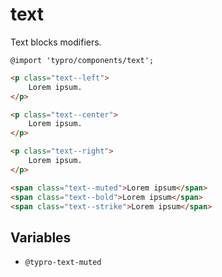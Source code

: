 # text

Text blocks modifiers.

```less
@import 'typro/components/text';
```

```html
<p class="text--left">
	Lorem ipsum.
</p>

<p class="text--center">
	Lorem ipsum.
</p>

<p class="text--right">
	Lorem ipsum.
</p>

<span class="text--muted">Lorem ipsum</span>
<span class="text--bold">Lorem ipsum</span>
<span class="text--strike">Lorem ipsum</span>
```


## Variables

* `@typro-text-muted`

